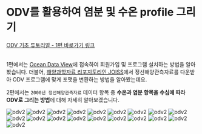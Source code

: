 <br>

# ODV를 활용하여 염분 및 수온 profile 그리기
[ODV 기초 튜토리얼 - 1편 바로가기 링크](http://sealab.kesti.info/view/176)
<br>
<br>

1편에서는 [Ocean Data View](https://odv.awi.de/)에 접속하여 회원가입 및 프로그램 설치하는 방법을 알아봤습니다. 더불어, [해양과학자료 리포지토리인 JOISS](https://joiss.kr/)에서 정선해양관측자료를 다운받아 ODV 프로그램에 맞게 포맷을 변환하는 방법을 알아봤는데요.
<br>

2편에서는 `2000년 정선해양관측자료` 데이터 항목 중 **수온과 염분 항목을 수심에 따라 ODV로 그리는 방법**에 대해 자세히 알아보겠습니다.


![odv2](./images/ODV기초_1.JPG)
![odv2](./images/ODV기초_2.JPG)
![odv2](./images/ODV기초_3.JPG)
![odv2](./images/ODV기초_4.JPG)
![odv2](./images/ODV기초_5.JPG)
![odv2](./images/ODV기초_6.JPG)
![odv2](./images/ODV기초_7.JPG)
![odv2](./images/ODV기초_8.JPG)
![odv2](./images/ODV기초_9.JPG)
![odv2](./images/ODV기초_10.JPG)
![odv2](./images/ODV기초_11.JPG)
![odv2](./images/ODV기초_12.JPG)
![odv2](./images/ODV기초_13.JPG)
![odv2](./images/ODV기초_14.JPG)
![odv2](./images/ODV기초_15.JPG)
![odv2](./images/ODV기초_16.JPG)
![odv2](./images/ODV기초_17.JPG)
![odv2](./images/ODV기초_18.JPG)
![odv2](./images/ODV기초_19.JPG)

